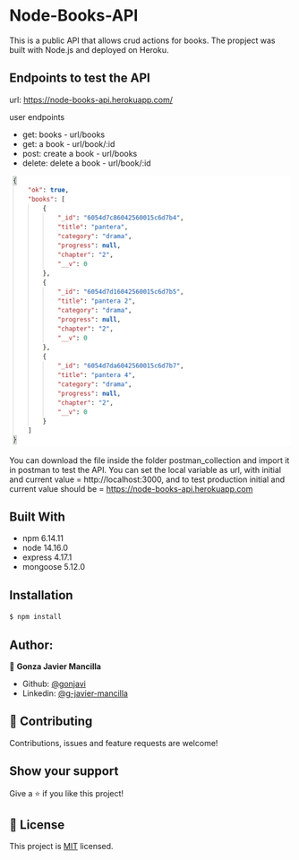 # Node-Books-API

This is a public API that allows crud actions for books. The propject was built with Node.js and deployed on Heroku.

## Endpoints to test the API

url: https://node-books-api.herokuapp.com/

user endpoints
- get: books - url/books
- get: a book - url/book/:id
- post: create a book - url/books
- delete: delete a book - url/book/:id

![screenshot](./img/json.png) 


You can download the file inside the folder postman_collection and import it in postman to test the API. You can set the local variable as url, with initial and current value = http://localhost:3000, and to test production initial and current value should be = https://node-books-api.herokuapp.com

## Built With

- npm 6.14.11
- node 14.16.0
- express 4.17.1
- mongoose 5.12.0

## Installation

```bash
$ npm install
```

## Author:
👤 **Gonza Javier Mancilla**

- Github: [@gonjavi](https://github.com/gonjavi)
- Linkedin: [@g-javier-mancilla](https://www.linkedin.com/in/g-mancillla)


## 🤝 Contributing

Contributions, issues and feature requests are welcome!


## Show your support

Give a ⭐️ if you like this project!


## 📝 License

This project is [MIT](lic.url) licensed.
